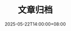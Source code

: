 ---
title: "文章归档"
date: 2025-05-22T14:00:00+08:00
layout: "archives"
url: "/archives/"
menu: "main"
weight: 10
--- 